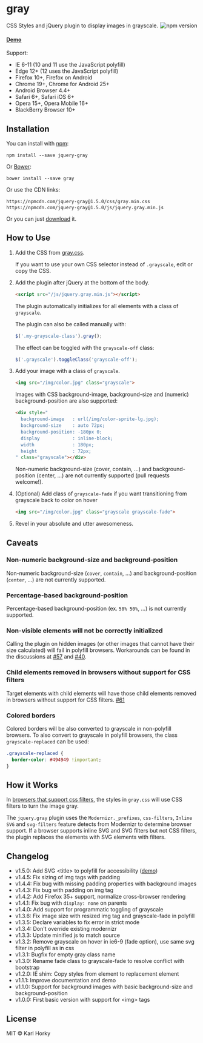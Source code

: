# gray

CSS Styles and jQuery plugin to display images in grayscale.<img align="right" src="https://img.shields.io/npm/v/jquery-gray.svg?style=flat" alt="npm version">

#### [Demo](https://work.karlhorky.com/gray/)

Support:

- IE 6-11 (10 and 11 use the JavaScript polyfill)
- Edge 12+ (12 uses the JavaScript polyfill)
- Firefox 10+, Firefox on Android
- Chrome 19+, Chrome for Android 25+
- Android Browser 4.4+
- Safari 6+, Safari iOS 6+
- Opera 15+, Opera Mobile 16+
- BlackBerry Browser 10+

## Installation

You can install with [npm](https://www.npmjs.com/):

```shell
npm install --save jquery-gray
```

Or [Bower](http://bower.io):

```shell
bower install --save gray
```

Or use the CDN links:

```
https://npmcdn.com/jquery-gray@1.5.0/css/gray.min.css
https://npmcdn.com/jquery-gray@1.5.0/js/jquery.gray.min.js
```

Or you can just [download](https://github.com/karlhorky/gray/archive/gh-pages.zip) it.

## How to Use

1. Add the CSS from [gray.css](https://github.com/karlhorky/gray/blob/gh-pages/css/gray.css).

    If you want to use your own CSS selector instead of `.grayscale`, edit or copy the CSS.

2. Add the plugin after jQuery at the bottom of the body.

    ```html
    <script src="/js/jquery.gray.min.js"></script>
    ```

    The plugin automatically initializes for all elements with a class of ```grayscale```.

    The plugin can also be called manually with:

    ```javascript
    $('.my-grayscale-class').gray();
    ```

    The effect can be toggled with the `grayscale-off` class:

    ```javascript
    $('.grayscale').toggleClass('grayscale-off');
    ```

3. Add your image with a class of ```grayscale```.

    ```html
    <img src="/img/color.jpg" class="grayscale">
    ```

    Images with CSS background-image, background-size and (numeric) background-position are also supported:

    ```html
    <div style="
      background-image   : url(/img/color-sprite-lg.jpg);
      background-size    : auto 72px;
      background-position: -180px 0;
      display            : inline-block;
      width              : 180px;
      height             : 72px;
    " class="grayscale"></div>
    ```

    Non-numeric background-size (cover, contain, ...) and background-position (center, ...) are not currently supported (pull requests welcome!).

4. (Optional) Add class of ```grayscale-fade``` if you want transitioning from grayscale back to color on hover

    ```html
    <img src="/img/color.jpg" class="grayscale grayscale-fade">
    ```

5. Revel in your absolute and utter awesomeness.

## Caveats

### Non-numeric background-size and background-position

Non-numeric background-size (`cover`, `contain`, ...) and background-position (`center`, ...) are not currently supported.

### Percentage-based background-position

Percentage-based background-position (ex. `50% 50%`, ...) is not currently supported.

### Non-visible elements will not be correctly initialized

Calling the plugin on hidden images (or other images that cannot have their size calculated) will fail in polyfill browsers. Workarounds can be found in the discussions at [#57](https://github.com/karlhorky/gray/issues/57#issuecomment-193702953) and [#40](https://github.com/karlhorky/gray/issues/40#issuecomment-136187306).

### Child elements removed in browsers without support for CSS filters

Target elements with child elements will have those child elements removed in browsers without support for CSS filters. [#61](https://github.com/karlhorky/gray/issues/61)

### Colored borders

Colored borders will be also converted to grayscale in non-polyfill browsers. To also convert to grayscale in polyfill browsers, the class `grayscale-replaced` can be used:

```css
.grayscale-replaced {
  border-color: #494949 !important;
}
```

## How it Works

In [browsers that support css filters](http://caniuse.com/#feat=css-filters), the styles in ```gray.css``` will use CSS filters to turn the image gray.

The ```jquery.gray``` plugin uses the ```Modernizr._prefixes```, ```css-filters```, ```Inline SVG``` and ```svg-filters``` feature detects from Modernizr to determine browser support. If a browser supports inline SVG and SVG filters but not CSS filters, the plugin replaces the elements with SVG elements with filters.

## Changelog

- v1.5.0: Add SVG &lt;title&gt; to polyfill for accessibility ([demo](https://work.karlhorky.com/gray/#img-alt))
- v1.4.5: Fix sizing of img tags with padding
- v1.4.4: Fix bug with missing padding properties with background images
- v1.4.3: Fix bug with padding on img tag
- v1.4.2: Add Firefox 35+ support, normalize cross-browser rendering
- v1.4.1: Fix bug with `display: none` on parents
- v1.4.0: Add support for programmatic toggling of grayscale
- v1.3.6: Fix image size with resized img tag and grayscale-fade in polyfill
- v1.3.5: Declare variables to fix error in strict mode
- v1.3.4: Don't override existing modernizr
- v1.3.3: Update minified js to match source
- v1.3.2: Remove grayscale on hover in ie6-9 (fade option), use same svg filter in polyfill as in css
- v1.3.1: Bugfix for empty gray class name
- v1.3.0: Rename fade class to grayscale-fade to resolve conflict with bootstrap
- v1.2.0: IE shim: Copy styles from element to replacement element
- v1.1.1: Improve documentation and demo
- v1.1.0: Support for background images with basic background-size and background-position
- v1.0.0: First basic version with support for &lt;img&gt; tags

## License

MIT &copy; Karl Horky
